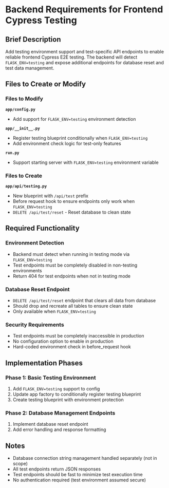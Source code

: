 # Backend Requirements for Frontend Cypress Testing

## Brief Description

Add testing environment support and test-specific API endpoints to enable reliable frontend Cypress E2E testing. The backend will detect `FLASK_ENV=testing` and expose additional endpoints for database reset and test data management.

## Files to Create or Modify

### Files to Modify

**`app/config.py`**
- Add support for `FLASK_ENV=testing` environment detection

**`app/__init__.py`**
- Register testing blueprint conditionally when `FLASK_ENV=testing`
- Add environment check logic for test-only features

**`run.py`**
- Support starting server with `FLASK_ENV=testing` environment variable

### Files to Create

**`app/api/testing.py`**
- New blueprint with `/api/test` prefix
- Before request hook to ensure endpoints only work when `FLASK_ENV=testing`
- `DELETE /api/test/reset` - Reset database to clean state

## Required Functionality

### Environment Detection
- Backend must detect when running in testing mode via `FLASK_ENV=testing`
- Test endpoints must be completely disabled in non-testing environments
- Return 404 for test endpoints when not in testing mode

### Database Reset Endpoint
- `DELETE /api/test/reset` endpoint that clears all data from database
- Should drop and recreate all tables to ensure clean state
- Only available when `FLASK_ENV=testing`

### Security Requirements
- Test endpoints must be completely inaccessible in production
- No configuration option to enable in production
- Hard-coded environment check in before_request hook

## Implementation Phases

### Phase 1: Basic Testing Environment
1. Add `FLASK_ENV=testing` support to config
2. Update app factory to conditionally register testing blueprint
3. Create testing blueprint with environment protection

### Phase 2: Database Management Endpoints
1. Implement database reset endpoint
2. Add error handling and response formatting

## Notes

- Database connection string management handled separately (not in scope)
- All test endpoints return JSON responses
- Test endpoints should be fast to minimize test execution time
- No authentication required (test environment assumed secure)